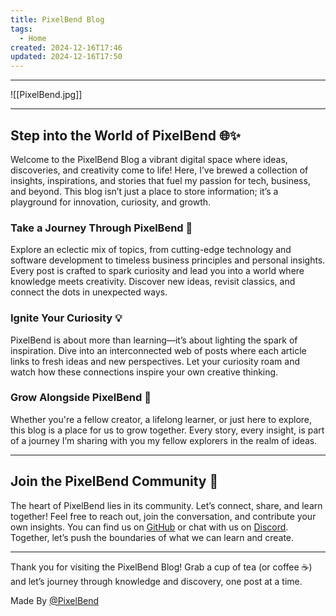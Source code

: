 ```yaml
---
title: PixelBend Blog
tags:
  - Home
created: 2024-12-16T17:46
updated: 2024-12-16T17:50
---
```

---

![[PixelBend.jpg]]

---

## Step into the World of PixelBend 🌐✨

Welcome to the PixelBend Blog a vibrant digital space where ideas, discoveries, and creativity come to life! Here, I’ve brewed a collection of insights, inspirations, and stories that fuel my passion for tech, business, and beyond. This blog isn’t just a place to store information; it’s a playground for innovation, curiosity, and growth.

### Take a Journey Through PixelBend 🚀

Explore an eclectic mix of topics, from cutting-edge technology and software development to timeless business principles and personal insights. Every post is crafted to spark curiosity and lead you into a world where knowledge meets creativity. Discover new ideas, revisit classics, and connect the dots in unexpected ways.

### Ignite Your Curiosity 💡

PixelBend is about more than learning—it’s about lighting the spark of inspiration. Dive into an interconnected web of posts where each article links to fresh ideas and new perspectives. Let your curiosity roam and watch how these connections inspire your own creative thinking.

### Grow Alongside PixelBend 🌱

Whether you're a fellow creator, a lifelong learner, or just here to explore, this blog is a place for us to grow together. Every story, every insight, is part of a journey I’m sharing with you my fellow explorers in the realm of ideas.

---

## Join the PixelBend Community 🤝

The heart of PixelBend lies in its community. Let’s connect, share, and learn together! Feel free to reach out, join the conversation, and contribute your own insights. You can find us on [GitHub](https://github.com/pixelbend/pixelbend-blog) or chat with us on [Discord](https://discord.gg/zG2CbDUw4e). Together, let’s push the boundaries of what we can learn and create.

---

Thank you for visiting the PixelBend Blog! Grab a cup of tea (or coffee ☕️) and let’s journey through knowledge and discovery, one post at a time.

Made By [@PixelBend](https://github.com/pixelbend)
